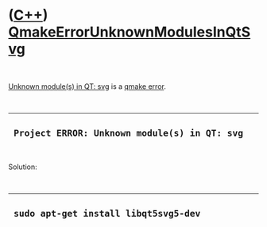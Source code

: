 
 

 

 

 

 

([C++](Cpp.md)) [QmakeErrorUnknownModulesInQtSvg](CppQmakeErrorUnknownModulesInQtSvg.md)
==========================================================================================

 

[Unknown module(s) in QT: svg](CppQmakeErrorUnknownModulesInQtSvg.md)
is a [qmake error](CppQmakeError.md).

 

  ------------------------------------------------
  ` Project ERROR: Unknown module(s) in QT: svg`
  ------------------------------------------------

 

Solution:

 

  ----------------------------------------
  ` sudo apt-get install libqt5svg5-dev`
  ----------------------------------------

 

 

 

 

 

 

